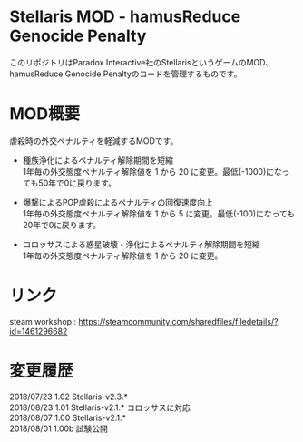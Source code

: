 # Stellaris MOD - hamusReduce Genocide Penalty
このリポジトリはParadox Interactive社のStellarisというゲームのMOD、hamusReduce Genocide Penaltyのコードを管理するものです。 

#  MOD概要
虐殺時の外交ペナルティを軽減するMODです。   

* 種族浄化によるペナルティ解除期間を短縮   
1年毎の外交態度ペナルティ解除値を 1 から 20	に変更。最低(-1000)になっても50年で0に戻ります。   

* 爆撃によるPOP虐殺によるペナルティの回復速度向上   
1年毎の外交態度ペナルティ解除値を 1 から 5 に変更。最低(-100)になっても20年で0に戻ります。   

* コロッサスによる惑星破壊・浄化によるペナルティ解除期間を短縮   
1年毎の外交態度ペナルティ解除値を 1 から 20	に変更。   


# リンク
steam workshop : https://steamcommunity.com/sharedfiles/filedetails/?id=1461296682   

# 変更履歴
2018/07/23  1.02  Stellaris-v2.3.*   
2018/08/23  1.01  Stellaris-v2.1.* コロッサスに対応   
2018/08/07  1.00  Stellaris-v2.1.*   
2018/08/01  1.00b 試験公開   
